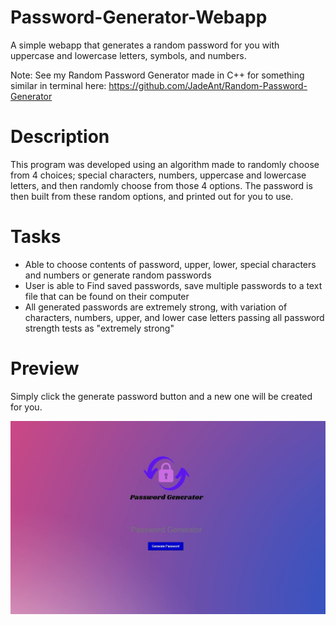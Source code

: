 # Password-Generator-Webapp
A simple webapp that generates a random password for you with uppercase and lowercase letters, symbols, and numbers.

Note: See my Random Password Generator made in C++ for something similar in terminal here:
https://github.com/JadeAnt/Random-Password-Generator

# Description
This program was developed using an algorithm made to randomly choose from 4 choices; special characters, numbers, uppercase and lowercase letters, and then randomly choose from those 4 options. The password is then built from these random options, and printed out for you to use.

# Tasks
- Able to choose contents of password, upper, lower, special characters and numbers or generate random passwords  
- User is able to Find saved passwords, save multiple passwords to a text file that can be found on their computer  
- All generated passwords are extremely strong, with variation of characters, numbers, upper, and lower case letters passing all password strength tests as "extremely strong"

# Preview
Simply click the generate password button and a new one will be created for you.

![Website Pic](/images/Password_Gen_Website.JPG)
